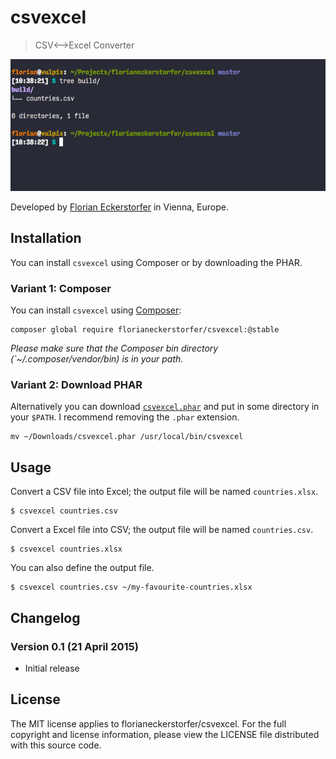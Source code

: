 csvexcel
========

> CSV⟷Excel Converter

![csvexcel Screencast](https://raw.githubusercontent.com/florianeckerstorfer/csvexcel/master/docs/csvexcel.gif)

Developed by [Florian Eckerstorfer](https://florian.ec) in Vienna, Europe.


Installation
------------

You can install `csvexcel` using Composer or by downloading the PHAR.

### Variant 1: Composer

You can install `csvexcel` using [Composer](https://getcomposer.org):

```shell
composer global require florianeckerstorfer/csvexcel:@stable
```

*Please make sure that the Composer bin directory (`~/.composer/vendor/bin) is in your path.*

### Variant 2: Download PHAR

Alternatively you can download [`csvexcel.phar`](https://github.com/florianeckerstorfer/csvexcel/releases/download/v0.1/csvexcel.phar) and put in some directory in your `$PATH`. I recommend removing the `.phar` extension.

```shell
mv ~/Downloads/csvexcel.phar /usr/local/bin/csvexcel
```


Usage
-----

Convert a CSV file into Excel; the output file will be named `countries.xlsx`.

```shell
$ csvexcel countries.csv
```

Convert a Excel file into CSV; the output file will be named `countries.csv`.

```shell
$ csvexcel countries.xlsx
```

You can also define the output file.

```shell
$ csvexcel countries.csv ~/my-favourite-countries.xlsx
```


Changelog
----------

### Version 0.1 (21 April 2015)

- Initial release


License
-------

The MIT license applies to florianeckerstorfer/csvexcel. For the full copyright and license information, please view
the LICENSE file distributed with this source code.
